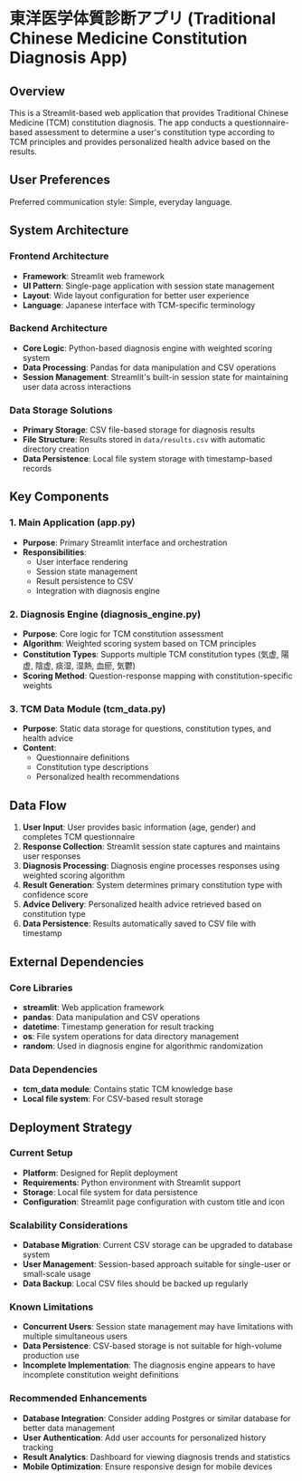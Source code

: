 # 東洋医学体質診断アプリ (Traditional Chinese Medicine Constitution Diagnosis App)

## Overview

This is a Streamlit-based web application that provides Traditional Chinese Medicine (TCM) constitution diagnosis. The app conducts a questionnaire-based assessment to determine a user's constitution type according to TCM principles and provides personalized health advice based on the results.

## User Preferences

Preferred communication style: Simple, everyday language.

## System Architecture

### Frontend Architecture
- **Framework**: Streamlit web framework
- **UI Pattern**: Single-page application with session state management
- **Layout**: Wide layout configuration for better user experience
- **Language**: Japanese interface with TCM-specific terminology

### Backend Architecture
- **Core Logic**: Python-based diagnosis engine with weighted scoring system
- **Data Processing**: Pandas for data manipulation and CSV operations
- **Session Management**: Streamlit's built-in session state for maintaining user data across interactions

### Data Storage Solutions
- **Primary Storage**: CSV file-based storage for diagnosis results
- **File Structure**: Results stored in `data/results.csv` with automatic directory creation
- **Data Persistence**: Local file system storage with timestamp-based records

## Key Components

### 1. Main Application (app.py)
- **Purpose**: Primary Streamlit interface and orchestration
- **Responsibilities**: 
  - User interface rendering
  - Session state management
  - Result persistence to CSV
  - Integration with diagnosis engine

### 2. Diagnosis Engine (diagnosis_engine.py)
- **Purpose**: Core logic for TCM constitution assessment
- **Algorithm**: Weighted scoring system based on TCM principles
- **Constitution Types**: Supports multiple TCM constitution types (気虚, 陽虚, 陰虚, 痰湿, 湿熱, 血瘀, 気鬱)
- **Scoring Method**: Question-response mapping with constitution-specific weights

### 3. TCM Data Module (tcm_data.py)
- **Purpose**: Static data storage for questions, constitution types, and health advice
- **Content**: 
  - Questionnaire definitions
  - Constitution type descriptions
  - Personalized health recommendations

## Data Flow

1. **User Input**: User provides basic information (age, gender) and completes TCM questionnaire
2. **Response Collection**: Streamlit session state captures and maintains user responses
3. **Diagnosis Processing**: Diagnosis engine processes responses using weighted scoring algorithm
4. **Result Generation**: System determines primary constitution type with confidence score
5. **Advice Delivery**: Personalized health advice retrieved based on constitution type
6. **Data Persistence**: Results automatically saved to CSV file with timestamp

## External Dependencies

### Core Libraries
- **streamlit**: Web application framework
- **pandas**: Data manipulation and CSV operations
- **datetime**: Timestamp generation for result tracking
- **os**: File system operations for data directory management
- **random**: Used in diagnosis engine for algorithmic randomization

### Data Dependencies
- **tcm_data module**: Contains static TCM knowledge base
- **Local file system**: For CSV-based result storage

## Deployment Strategy

### Current Setup
- **Platform**: Designed for Replit deployment
- **Requirements**: Python environment with Streamlit support
- **Storage**: Local file system for data persistence
- **Configuration**: Streamlit page configuration with custom title and icon

### Scalability Considerations
- **Database Migration**: Current CSV storage can be upgraded to database system
- **User Management**: Session-based approach suitable for single-user or small-scale usage
- **Data Backup**: Local CSV files should be backed up regularly

### Known Limitations
- **Concurrent Users**: Session state management may have limitations with multiple simultaneous users
- **Data Persistence**: CSV-based storage is not suitable for high-volume production use
- **Incomplete Implementation**: The diagnosis engine appears to have incomplete constitution weight definitions

### Recommended Enhancements
- **Database Integration**: Consider adding Postgres or similar database for better data management
- **User Authentication**: Add user accounts for personalized history tracking
- **Result Analytics**: Dashboard for viewing diagnosis trends and statistics
- **Mobile Optimization**: Ensure responsive design for mobile devices